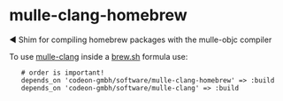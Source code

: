 # mulle-clang-homebrew
◀️ Shim for compiling homebrew packages with the mulle-objc compiler

To use [mulle-clang](https://github.com/Codeon-GmbH/mulle-clang) inside a [brew.sh](https://brew.sh) formula use:

```
   # order is important!
   depends_on 'codeon-gmbh/software/mulle-clang-homebrew' => :build
   depends_on 'codeon-gmbh/software/mulle-clang' => :build
```
